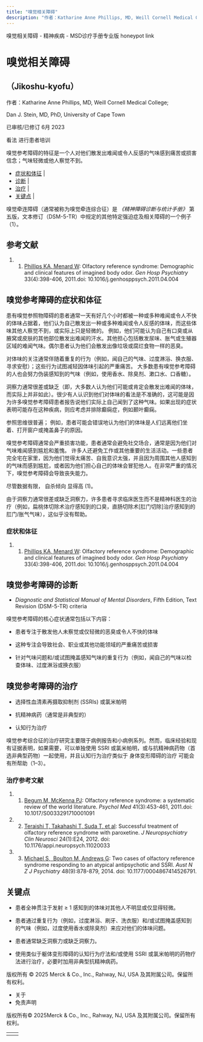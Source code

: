 ```yaml
---
title: "嗅觉相关障碍"
description: "作者：Katharine Anne Phillips, MD, Weill Cornell Medical College;"
---
```


﻿嗅觉相关障碍 \- 精神疾病 \- MSD诊疗手册专业版 honeypot link

# 嗅觉相关障碍

## （Jikoshu-kyofu）

作者：Katharine Anne Phillips, MD, Weill Cornell Medical College;

Dan J. Stein, MD, PhD, University of Cape Town

已审核/已修订 6月 2023

看法 进行患者培训

嗅觉参考障碍的特征是一个人对他们散发出难闻或令人反感的气味感到痛苦或损害信念；气味轻微或他人察觉不到。

- [症状和体征](#症状和体征_v51043058_zh) \|
- [诊断](#诊断_v51043068_zh) \|
- [治疗](#治疗_v51043081_zh) \|
- [关键点](#关键点_v51043092_zh) \|

嗅觉牵连障碍（通常被称为嗅觉牵连综合征）是 _《精神障碍诊断与统计手册》_ 第五版，文本修订（DSM-5-TR）中规定的其他特定强迫症及相关障碍的一个例子（1）。

## 参考文献

1. 1. [Phillips KA, Menard W](https://pubmed.ncbi.nlm.nih.gov/21762838/): Olfactory reference syndrome: Demographic and clinical features of imagined body odor. _Gen Hosp Psychiatry_ 33(4):398-406, 2011.doi: 10.1016/j.genhosppsych.2011.04.004


## 嗅觉参考障碍的症状和体征

患有嗅觉参照物障碍的患者通常一天有好几个小时都被一种或多种难闻或令人不快的体味占据着，他们认为自己散发出一种或多种难闻或令人反感的体味，而这些体味其他人察觉不到，或实际上只是轻微的。 例如，他们可能认为自己有口臭或从腋窝或皮肤的其他部位散发出难闻的汗水。其他担心包括散发尿味、胀气或生殖器区域的难闻气味。偶尔患者认为他们会散发出像垃圾或腐烂食物一样的恶臭。

对体味的关注通常伴随着重复的行为（例如，闻自己的气味、过度淋浴、换衣服、寻求安慰）；这些行为试图减轻因体味引起的严重痛苦。 大多数患有嗅觉参考障碍的人也会努力伪装感知到的气味（例如，使用香水、除臭剂、漱口水、口香糖）。

洞察力通常很差或缺乏（即，大多数人认为他们可能或肯定会散发出难闻的体味，而实际上并非如此）。很少有人认识到他们对体味的看法是不准确的，这可能是因为许多嗅觉参考障碍患者报告说他们实际上自己闻到了这种气味。如果出现的症状表明可能存在这种疾病，则应考虑并排除癫痫症，例如颞叶癫痫。

参照思维很普遍； 例如，患者可能会错误地认为他们的体味是人们远离他们坐着、打开窗户或掩盖鼻子的原因。

嗅觉参考障碍通常会严重损害功能，患者通常会避免社交场合，通常是因为他们对气味难闻感到尴尬和羞愧。 许多人还避免工作或其他重要的生活活动。一些患者完全宅在家里，因为他们觉得太痛苦、自我意识太强，并且因为周围其他人感知到的气味而感到尴尬，或者因为他们担心自己的体味会冒犯他人。在非常严重的情况下，嗅觉参考障碍会导致丧失能力。

尽管数据有限， 自杀倾向 显得高 (1)。

由于洞察力通常很差或缺乏洞察力，许多患者寻求临床医生而不是精神科医生的治疗（例如，扁桃体切除术治疗感知到的口臭，直肠切除术\[肛门切除\]治疗感知到的肛门/胀气气味），这似乎没有帮助。

### 症状和体征

1. 1. [Phillips KA, Menard W](https://pubmed.ncbi.nlm.nih.gov/21762838/): Olfactory reference syndrome: Demographic and clinical features of imagined body odor. _Gen Hosp Psychiatry_ 33(4):398-406, 2011.doi: 10.1016/j.genhosppsych.2011.04.004


## 嗅觉参考障碍的诊断

- _Diagnostic and Statistical Manual of Mental Disorders_, Fifth Edition, Text Revision (DSM-5-TR) criteria


嗅觉参考障碍的核心症状通常包括以下内容：

- 患者专注于散发他人未察觉或仅轻微的恶臭或令人不快的体味

- 这种专注会导致社会、职业或其他功能领域的严重痛苦或损害

- 针对气味问题和/或试图掩盖感知气味的重复行为（例如，闻自己的气味以检查体味、过度淋浴或换衣服）


## 嗅觉参考障碍的治疗

- 选择性血清素再摄取抑制剂 (SSRIs) 或氯米帕明

- 抗精神病药（通常是非典型的）

- 认知行为治疗


嗅觉参考综合征的治疗研究主要限于病例报告和小病例系列。然而，临床经验和现有证据表明，如果需要，可以单独使用 SSRI 或氯米帕明，或与抗精神病药物（首选非典型药物）一起使用，并且认知行为治疗类似于 身体变形障碍的治疗 可能会有所帮助（1–3）。

### 治疗参考文献

1. 1. [Begum M, McKenna PJ](https://pubmed.ncbi.nlm.nih.gov/20529415/): Olfactory reference syndrome: a systematic review of the world literature. _Psychol Med_ 41(3):453-461, 2011.doi: 10.1017/S0033291710001091

2. 2. [Teraishi T, Takahashi T, Suda T, et al](https://pubmed.ncbi.nlm.nih.gov/22450633/): Successful treatment of olfactory reference syndrome with paroxetine. _J Neuropsychiatry Clin Neurosci_ 24(1):E24, 2012. doi: 10.1176/appi.neuropsych.11020033

3. 3. [Michael S,  Boulton M, Andrews G](https://pubmed.ncbi.nlm.nih.gov/24604919/): Two cases of olfactory reference syndrome responding to an atypical antipsychotic and SSRI. _Aust N Z J Psychiatry_ 48(9):878-879, 2014. doi: 10.1177/0004867414526791.


## 关键点

- 患者全神贯注于发射 ≥ 1 感知到的体味对其他人不明显或仅显得轻微。

- 患者通过重复行为（例如，过度淋浴、刷牙、洗衣服）和/或试图掩盖感知到的气味（例如，过度使用香水或除臭剂）来应对他们的体味问题。

- 患者通常缺乏洞察力或缺乏洞察力。

- 使用类似于躯体变形障碍的认知行为疗法和/或使用 SSRI 或氯米帕明的药物疗法进行治疗，必要时加用非典型抗精神病药。




版权所有 © 2025
Merck & Co., Inc., Rahway, NJ, USA 及其附属公司。保留所有权利。

- 关于
- 免责声明

版权所有© 2025Merck & Co., Inc., Rahway, NJ, USA 及其附属公司。保留所有权利。

|     |     |
| --- | --- |
|  |  |